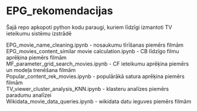 # EPG_rekomendacijas

Šajā repo apkopoti python kodu paraugi, kuriem līdzīgi izmantoti TV ieteikumu sistēmu izstrādē

EPG_movie_name_cleaning.ipynb - nosaukumu tīrīšanas piemērs filmām\
EPG_movies_content_similar movie calculation.ipynb - CB līdzīgo filmu aprēķina piemērs filmām\
MF_parameter_grid_search_movies.ipynb - CF ieteikumu aprēķina piemērs un modeļa trenēšana filmām\
Popular_content_rek_movies.ipynb - populārākā satura aprēķina piemērs filmām\
TV_viewer_cluster_analysis_KNN.ipynb - klasteru analīzes piemērs paradumu analīzei\
Wikidata_movie_data_queries.ipynb - wikidata datu ieguves piemērs filmām
